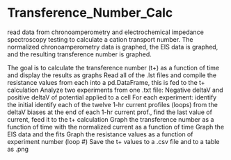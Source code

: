 # Transference_Number_Calc
read data from chronoamperometry and electrochemical impedance spectroscopy testing to calculate a cation transport number.  The normalized chronoamperometry data is graphed, the EIS data is graphed, and the resulting transference number is graphed.

The goal is to calculate the transference number (t+) as a function of time and display the results as graphs
Read all of the .lst files and compile the resistance values from each into a pd.DataFrame, this is fed to the t+ calculation
Analyze two experiments from one .txt file:  Negative deltaV and positive deltaV of potential applied to a cell
For each experiment:  identify the initial identify each of the twelve 1-hr current profiles (loops) from the deltaV biases
                                        at the end of each 1-hr current prof., find the last value of current, feed it to the t+ calculation
Graph the transference number as a function of time with the normalized current as a function of time
Graph the EIS data and the fits
Graph the resistance values as a function of experiment number (loop #)
Save the t+ values to a .csv file and to a table as .png
